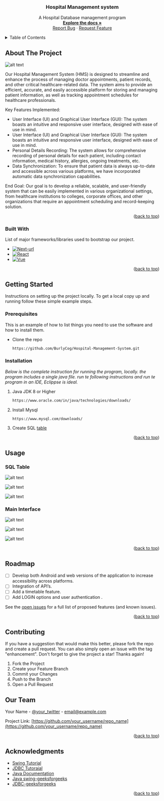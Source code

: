 <!-- Improved compatibility of back to top link: See: https://github.com/othneildrew/Best-README-Template/pull/73 -->
<a id="readme-top"></a>
<!--
*** Thanks for checking out the Best-README-Template. If you have a suggestion
*** that would make this better, please fork the repo and create a pull request
*** or simply open an issue with the tag "enhancement".
*** Don't forget to give the project a star!
*** Thanks again! Now go create something AMAZING! :D
-->



<!-- PROJECT SHIELDS -->
<!--
*** I'm using markdown "reference style" links for readability.
*** Reference links are enclosed in brackets [ ] instead of parentheses ( ).
*** See the bottom of this document for the declaration of the reference variables
*** for contributors-url, forks-url, etc. This is an optional, concise syntax you may use.
*** https://www.markdownguide.org/basic-syntax/#reference-style-links
-->

<!-- PROJECT LOGO -->
<br />
<div align="center">
  
  <h3 align="center">Hospital Management system</h3>

  <p align="center">
    A Hospital Database management program
    <br />
    <a href="https://github.com/BurlyCog/Hospital-Management-System"><strong>Explore the docs »</strong></a>
    <br />
    <a href="https://github.com/BurlyCog/Hospital-Management-System/issues/new?labels=bug&template=bug-report---.md">Report Bug</a>
    ·
    <a href="https://github.com/BurlyCog/Hospital-Management-System/issues/new?labels=enhancement&template=feature-request---.md">Request Feature</a>
  </p>
</div>



<!-- TABLE OF CONTENTS -->
<details>
  <summary>Table of Contents</summary>
  <ol>
    <li>
      <a href="#about-the-project">About The Project</a>
      <ul>
        <li><a href="#built-with">Built With</a></li>
      </ul>
    </li>
    <li>
      <a href="#getting-started">Getting Started</a>
      <ul>
        <li><a href="#prerequisites">Prerequisites</a></li>
        <li><a href="#installation">Installation</a></li>
      </ul>
    </li>
    <li><a href="#usage">Usage</a></li>
    <li><a href="#roadmap">Roadmap</a></li>
    <li><a href="#contributing">Contribute</a></li> 
    <li><a href="#contact">The Team</a></li>
    <li><a href="#acknowledgments">References</a></li>
  </ol>
</details>



<!-- ABOUT THE PROJECT -->
## About The Project

![alt text](https://github.com/BurlyCog/Hospital-Management-System/blob/main/Images/main1.png)

Our Hospital Management System (HMS) is designed to streamline and enhance the process of managing
doctor appointments, patient records, and other critical healthcare-related data. The system aims to
provide an efficient, accurate, and easily accessible platform for storing and managing patient
information, as well as tracking appointment schedules for healthcare professionals. 

Key Features Implemented:
* User Interface (UI) and Graphical User Interface (GUI): The system boasts an intuitive and responsive user interface, designed with ease of use in mind. 
* User Interface (UI) and Graphical User Interface (GUI): The system boasts an intuitive and responsive user interface, designed with ease of use in mind. 
* Personal Details Recording: The system allows for comprehensive recording of personal details for each patient, including contact information, medical history, allergies, ongoing treatments, etc.
* Data Synchronization: To ensure that patient data is always up-to-date and accessible across
various platforms, we have incorporated automatic data synchronization capabilities. 

End Goal:
Our goal is to develop a reliable, scalable, and user-friendly system that can be easily implemented in various organizational settings, from healthcare institutions to colleges, corporate offices, and other organizations that require an appointment scheduling and record-keeping solution. 

<p align="right">(<a href="#readme-top">back to top</a>)</p>



### Built With

List of major frameworks/libraries used to bootstrap our project.

* [![Next-url][Next.js]][Next-url]
* [![React][React.js]][React-url]
* [![Vue][Vue.js]][Vue-url]


<p align="right">(<a href="#readme-top">back to top</a>)</p>



<!-- GETTING STARTED -->
## Getting Started

Instructions on setting up the project locally.
To get a local copy up and running follow these simple example steps.

### Prerequisites

This is an example of how to list things you need to use the software and how to install them.

* Clone the repo
   ```sh
   https://github.com/BurlyCog/Hospital-Management-System.git
   ```

### Installation

_Below is the complete instruction for running the program, locally. the program includes a single java file. run te following instructions and run te program in an IDE, Eclippse is ideal._

1. Java JDK 8 or Higher
   ```sh
   https://www.oracle.com/in/java/technologies/downloads/
   ```
3. Install Mysql
   ```sh
   https://www.mysql.com/downloads/
   ```
4. Create SQL [table](https://github.com/BurlyCog/Hospital-Management-System/blob/main/sample%20sql%20script)

<p align="right">(<a href="#readme-top">back to top</a>)</p>



<!-- USAGE EXAMPLES -->
## Usage
### SQL Table

 ![alt text](https://github.com/BurlyCog/Hospital-Management-System/blob/main/Images/SQL1.png)

![alt text](https://github.com/BurlyCog/Hospital-Management-System/blob/main/Images/SQL1.png)

![alt text](https://github.com/BurlyCog/Hospital-Management-System/blob/main/Images/SQL1.png)

  
### Main Interface

![alt text](https://github.com/BurlyCog/Hospital-Management-System/blob/main/Images/main1.png)

![alt text](https://github.com/BurlyCog/Hospital-Management-System/blob/main/Images/main2.png)

![alt text](https://github.com/BurlyCog/Hospital-Management-System/blob/main/Images/main3.png)

  
<p align="right">(<a href="#readme-top">back to top</a>)</p>



<!-- ROADMAP -->
## Roadmap

- [ ] Develop both Android and web versions of the application to increase accessibility across platforms.
- [ ] Integration of API’s.
- [ ] Add a timetable feature.
- [ ] Add LOGIN options and user authentication .

See the [open issues](https://github.com/BurlyCog/Hospital-Management-System/issues) for a full list of proposed features (and known issues).

<p align="right">(<a href="#readme-top">back to top</a>)</p>



<!-- CONTRIBUTING -->
## Contributing

If you have a suggestion that would make this better, please fork the repo and create a pull request. You can also simply open an issue with the tag "enhancement".
Don't forget to give the project a star! Thanks again!

1. Fork the Project
2. Create your Feature Branch
3. Commit your Changes 
4. Push to the Branch 
5. Open a Pull Request

<!-- CONTACT -->
## Our Team

Your Name - [@your_twitter](https://twitter.com/your_username) - email@example.com

Project Link: [https://github.com/your_username/repo_name](https://github.com/your_username/repo_name)

<p align="right">(<a href="#readme-top">back to top</a>)</p>



<!-- ACKNOWLEDGMENTS -->
## Acknowledgments

* [Swing Tutorial](https://www.youtube.com/watch?v=ZOK-DU7vT0A&pp=ygUZbWFsdmVuIGZlbHh2Ym94Y2hlYXRzaGVldA%3D%3D)
* [JDBC Tutoraial](https://www.youtube.com/watch?v=7v2OnUti2eM&pp=ygUMdGVsdXNrbyBqZGJj)
* [Java Documentation](https://docs.oracle.com/en/java/)
* [Java swing-geeksforgeeks](https://www.geeksforgeeks.org/introduction-to-java-swing/)
* [JDBC-geeksforgeeks](https://www.geeksforgeeks.org/establishing-jdbc-connection-in-java/)

<p align="right">(<a href="#readme-top">back to top</a>)</p>



<!-- MARKDOWN LINKS & IMAGES -->
<!-- https://www.markdownguide.org/basic-syntax/#reference-style-links -->

[Next.js]: https://img.shields.io/badge/java-%23ED8B00.svg?style=for-the-badge&logo=openjdk&logoColor=white
[Next-url]: https://www.java.com/en/
[React.js]: https://img.shields.io/badge/mysql-4479A1.svg?style=for-the-badge&logo=mysql&logoColor=white
[React-url]: https://www.mysql.com/
[Vue.js]: https://img.shields.io/badge/Visual%20Studio%20Code-0078d7.svg?style=for-the-badge&logo=visual-studio-code&logoColor=white
[Vue-url]: https://code.visualstudio.com/

